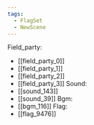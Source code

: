 ```yaml
---
tags:
  - FlagSet
  - NewScene
---
```

Field_party:
- [[field_party_0]]
- [[field_party_1]]
- [[field_party_2]]
- [[field_party_3]]
Sound:
- [[sound_143]]
- [[sound_39]]
Bgm:
- [[bgm_116]]
Flag:
- [[flag_9476]]
